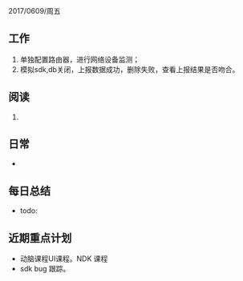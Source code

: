 2017/0609/周五

工作 
---
1. 单独配置路由器，进行网络设备监测；
2. 模拟sdk,db关闭，上报数据成功，删除失败，查看上报结果是否吻合。


阅读
----
1. 

日常
----
- 



每日总结
--------
- todo:
  
近期重点计划
-----------
- 动脑课程UI课程。NDK 课程
- sdk bug 跟踪。
